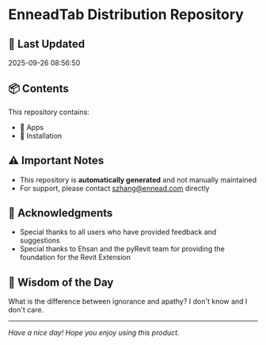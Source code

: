 # EnneadTab Distribution Repository

## 📅 Last Updated
2025-09-26 08:56:50



## 📦 Contents
This repository contains:
- 📂 Apps
- 📂 Installation

## ⚠️ Important Notes
- This repository is **automatically generated** and not manually maintained
- For support, please contact szhang@ennead.com directly

## 🙏 Acknowledgments
- Special thanks to all users who have provided feedback and suggestions
- Special thanks to Ehsan and the pyRevit team for providing the foundation for the Revit Extension

## 💭 Wisdom of the Day
What is the difference between ignorance and apathy?    I don't know and I don't care.

---
*Have a nice day! Hope you enjoy using this product.*
